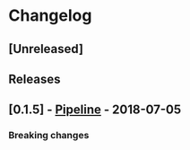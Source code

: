 # Changelog

## [Unreleased]


## Releases



## [0.1.5] - [Pipeline](https://www.surfline.com/surf-report/pipeline/5842041f4e65fad6a7708890) - 2018-07-05



### Breaking changes

